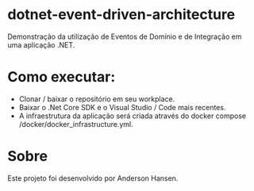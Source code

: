 # dotnet-event-driven-architecture
Demonstração da utilização de Eventos de Domínio e de Integração em uma aplicação .NET.

# Como executar:
- Clonar / baixar o repositório em seu workplace.
- Baixar o .Net Core SDK e o Visual Studio / Code mais recentes.
- A infraestrutura da aplicação será criada através do docker compose /docker/docker_infrastructure.yml.

# Sobre
Este projeto foi desenvolvido por Anderson Hansen. 

